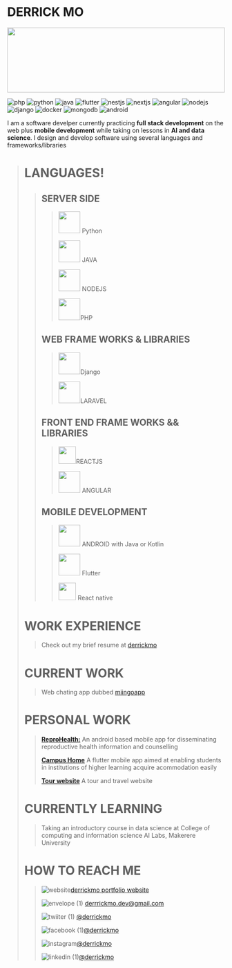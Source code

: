 
# DERRICK MO

<img width="100%" height="150px" src="https://user-images.githubusercontent.com/37067073/219195487-ad6b615c-a760-4940-bb22-b16e5b786e4a.jpg" />

![php](https://user-images.githubusercontent.com/37067073/219215621-d89ecc08-6630-4e04-8e69-0985c110ca19.png)
![python](https://user-images.githubusercontent.com/37067073/219161558-130962cc-acaf-4798-bedb-bd0cc4dc9b65.jpeg)
![java](https://user-images.githubusercontent.com/37067073/219161566-7a903e58-cc4d-4abc-9669-319caee776b7.png)
![flutter](https://user-images.githubusercontent.com/37067073/219215238-3da5701d-c7b9-4a14-9c1d-1cf74c6735e0.png)
![nestjs](https://user-images.githubusercontent.com/37067073/219212705-a103b4ba-6a9c-4d24-bddd-d0dc04d98332.png)
![nextjs](https://user-images.githubusercontent.com/37067073/219212730-18b22dfc-2b72-4b59-973e-1b0d9ade3d46.png)
![angular](https://user-images.githubusercontent.com/37067073/219212741-19b8b7d3-2e91-4369-a427-603ce4f24adc.png)
![nodejs](https://user-images.githubusercontent.com/37067073/219212747-9046e97a-9bdc-405e-9a9d-8de686b60faf.png)
![django](https://user-images.githubusercontent.com/37067073/219215965-89cca4ac-c272-458b-93db-8d5945b771ab.png)
![docker](https://user-images.githubusercontent.com/37067073/219216543-1255f3f4-ba7a-4bd0-a8df-1a6a962922c0.png)
![mongodb](https://user-images.githubusercontent.com/37067073/219216546-0e9420a4-3fc6-4708-969e-6fe82a55e042.png)
![android](https://user-images.githubusercontent.com/37067073/219216815-8ea7e946-74d3-40fe-b7c1-1ad8f97a3ba6.png)
           
I am a software develper currently practicing **full stack development** on the web plus **mobile development** while taking on lessons in **AI and data science**.
I design and develop software using several languages and frameworks/libraries

> # LANGUAGES!
> 
>> ## SERVER SIDE
>> 
>>> <img height="50" width="50" src="https://user-images.githubusercontent.com/37067073/219161558-130962cc-acaf-4798-bedb-bd0cc4dc9b65.jpeg" /> Python
>>> 
>>> <img width="50" height="50" src="https://user-images.githubusercontent.com/37067073/219161566-7a903e58-cc4d-4abc-9669-319caee776b7.png" /> JAVA
>>> 
>>> <img width="50" height="50" src="https://user-images.githubusercontent.com/37067073/219212747-9046e97a-9bdc-405e-9a9d-8de686b60faf.png" /> NODEJS
>>> 
>>> <img width="50" height="50" src="https://user-images.githubusercontent.com/37067073/219215621-d89ecc08-6630-4e04-8e69-0985c110ca19.png" />PHP
>>> 
>> ## WEB FRAME WORKS & LIBRARIES
>> 
>>> <img width="50" height="50" src="https://user-images.githubusercontent.com/37067073/219215965-89cca4ac-c272-458b-93db-8d5945b771ab.png" />Django
>>> 
>>> <img width="50" height="50" src="https://user-images.githubusercontent.com/37067073/219219942-6bb33d21-5cf4-48e3-b82d-d39aef2ca0bf.png" />LARAVEL
>>
>> ## FRONT END FRAME WORKS && LIBRARIES
>>> <img width="40" height="40" src="https://user-images.githubusercontent.com/37067073/219161527-c73e804e-5d61-441a-866e-07bb58789b15.png" />REACTJS
>>> 
>>> <img width="50" height="50" src="https://user-images.githubusercontent.com/37067073/219212741-19b8b7d3-2e91-4369-a427-603ce4f24adc.png"/> ANGULAR
>>
>> ## MOBILE DEVELOPMENT
>> 
>>> <img width="50" height="50" src="https://user-images.githubusercontent.com/37067073/219216815-8ea7e946-74d3-40fe-b7c1-1ad8f97a3ba6.png"/> ANDROID with Java or Kotlin
>>> 
>>> <img width="50" height="50" src="https://user-images.githubusercontent.com/37067073/219161574-028fecde-ef07-4dbc-aafa-64cd0debb0eb.jpeg" /> Flutter
>>>
>>> <img width="40" height="40" src="https://user-images.githubusercontent.com/37067073/219161527-c73e804e-5d61-441a-866e-07bb58789b15.png" /> React native
>
> # WORK EXPERIENCE 
> 
>> Check out my brief resume at [derrickmo](https://wwww.sokouganda.net)
>
> # CURRENT WORK
>> Web chating app dubbed [miingoapp](https://miingo-client.vercel.com)
>
> # PERSONAL WORK
>> [**ReproHealth:**]() An android based mobile app for disseminating reproductive health information and counselling
>> 
>> [**Campus Home**](https://bitbucket.org/group-projects-workspace/campus-home-app/src/master/) A flutter mobile app aimed at enabling students in institutions of higher learning acquire acommodation easily
>> 
>> [**Tour website**](https://bitbucket.org/web-based-projects/tourwebsite/src/master/) A tour and travel website
>
> # CURRENTLY LEARNING
>> Taking an introductory course in data science at College of computing and information science AI Labs, Makerere University
>
> # HOW TO REACH ME
>> ![website](https://user-images.githubusercontent.com/37067073/219275747-58cf603f-9a79-4467-b0df-e24496b86f65.jpg)[derrickmo portfolio website](https://www.derrickmo.com)
>> 
>> ![envelope (1)](https://user-images.githubusercontent.com/37067073/219276281-d5d934db-b0a2-4c60-9a41-1899ab142a01.png) derrrickmo.dev@gmail.com
>> 
>> ![twiiter (1)](https://user-images.githubusercontent.com/37067073/219276414-f5b3e248-c72a-4286-8478-a20df44aa4e3.png) [@derrickmo](https://twitter.com/derrickmo4)
>> 
>> ![facebook (1)](https://user-images.githubusercontent.com/37067073/219277490-3a867857-e270-4164-8775-4fabdebc4505.png)[@derrickmo](https://facebook.com/derrickmo)
>> 
>> ![instagram](https://user-images.githubusercontent.com/37067073/219291542-3e7a16b0-0463-433b-8725-11f3e314f282.jpg)[@derrickmo](https://www.instagram.com/derrickmo94/)
>>
>>![linkedin (1)](https://user-images.githubusercontent.com/37067073/219291560-e6b0d436-59bb-4e0c-a8dc-bd56a0072e09.png)[@derrickmo](https://www.linkedin.com/in/derrick-madibo-5b943a109/)

